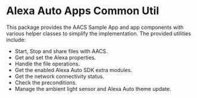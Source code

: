 # Alexa Auto Apps Common Util

This package provides the AACS Sample App and app components with various helper classes to simplify the implementation. The provided utilities include:

*  Start, Stop and share files with AACS.
*  Get and set the Alexa properties.
*  Handle the file operations.
*  Get the enabled Alexa Auto SDK extra modules.
*  Get the network connectivity status.
*  Check the preconditions.
*  Manage the ambient light sensor and Alexa Auto theme update.
